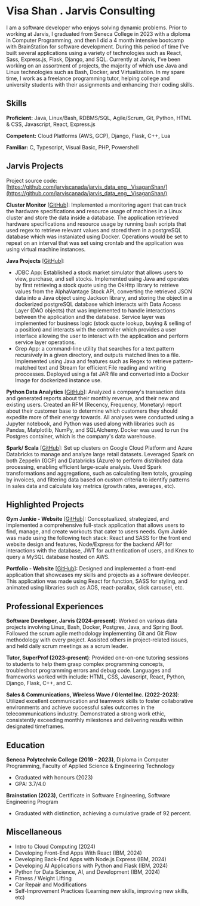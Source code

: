 # Visa Shan . Jarvis Consulting

I am a software developer who enjoys solving dynamic problems. Prior to working at Jarvis, I graduated from Seneca College in 2023 with a diploma in Computer Programming, and then I did a 4 month intensive bootcamp with BrainStation for software development. During this period of time I’ve built several applications using a variety of technologies such as React, Sass, Express.js, Flask, Django, and SQL. Currently at Jarvis, I’ve been working on an assortment of projects, the majority of which use Java and Linux technologies such as Bash, Docker, and Virtualization. In my spare time, I work as a freelance programming tutor, helping college and university students with their assignments and enhancing their coding skills.

## Skills

**Proficient:** Java, Linux/Bash, RDBMS/SQL, Agile/Scrum, Git, Python, HTML & CSS, Javascript, React, Express.js

**Competent:** Cloud Platforms (AWS, GCP), Django, Flask, C++, Lua

**Familiar:** C, Typescript, Visual Basic, PHP, Powershell

## Jarvis Projects

Project source code: [https://github.com/jarviscanada/jarvis_data_eng__VisaganShan/](https://github.com/jarviscanada/jarvis_data_eng__VisaganShan/)


**Cluster Monitor** [[GitHub](https://github.com/jarviscanada/jarvis_data_eng__VisaganShan//tree/masterhttps://github.com/jarviscanada/jarvis_data_eng_VisaganShan/tree/main/linux_sql)]: Implemented a monitoring agent that can track the hardware specifications and resource usage of machines in a Linux cluster and store the data inside a database. The application retrieved hardware specifications and resource usage by running bash scripts that used regex to retrieve relevant values and stored them in a postgreSQL database which was instaniated using Docker. Operations would be set to repeat on an interval that was set using crontab and the application was using virtual machine instances.

**Java Projects** [[GitHub](https://github.com/jarviscanada/jarvis_data_eng__VisaganShan//tree/master/core_java)]:
      
  - JDBC App: Established a stock market simulator that allows users to view, purchase, and sell stocks. Implemented using Java and operates by first retrieving a stock quote using the OkHttp library to retrieve values from the AlphaVantage Stock API, converting the retrieved JSON data into a Java object using Jackson library, and storing the object in a dockerized postgreSQL database which interacts with Data Access Layer (DAO objects) that was implemented to handle interactions between the application and the database. Service layer was implemented for business logic (stock quote lookup, buying & selling of a position) and interacts with the controller which provides a user interface allowing the user to interact with the application and perform service layer operations.
  - Grep App: a command-line utility that searches for a text pattern recursively in a given directory, and outputs matched lines to a file. Implemented using Java and features such as Regex to retrieve pattern-matched text and Stream for efficient File reading and writing proccesses. Deployed using a fat JAR file and converted into a Docker Image for dockerized instance use.

**Python Data Analytics** [[GitHub](https://github.com/jarviscanada/jarvis_data_eng__VisaganShan//tree/master/python_data_analytics)]: Analyzed a company's transaction data and generated reports about their monthly revenue, and their new and existing users. Created an RFM (Recency, Frequency, Monetary) report about their customer base to determine which customers they should expedite more of their energy towards. All analyses were conducted using a Jupyter notebook, and Python was used along with libraries such as Pandas, Matplotlib, NumPy, and SQLAlchemy. Docker was used to run the Postgres container, which is the company's data warehouse.

**Spark/ Scala** [[GitHub](https://github.com/jarviscanada/jarvis_data_eng__VisaganShan//tree/master/spark)]: Set up clusters on Google Cloud Platform and Azure Databricks to manage and analyze large retail datasets. Leveraged Spark on both Zeppelin (GCP) and Databricks (Azure) to perform distributed data processing, enabling efficient large-scale analysis. Used Spark transformations and aggregations, such as calculating item totals, grouping by invoices, and filtering data based on custom criteria to identify patterns in sales data and calculate key metrics (growth rates, averages, etc).


## Highlighted Projects
**Gym Junkie - Website** [[GitHub](https://github.com/VisaganS/gym_junkie_backend)]: Conceptualized, strategized, and implemented a comprehensive full-stack application that allows users to find, manage, and create workouts that cater to users needs. Gym Junkie was made using the following tech stack: React and SASS for the front end website design and features, Node/Express for the backend API for interactions with the database, JWT for authentication of users, and Knex to query a MySQL database hosted on AWS.

**Portfolio - Website** [[GitHub](https://www.visa-shan.com)]: Designed and implemented a front-end application that showcases my skills and projects as a software devleoper. This application was made using React for function, SASS for styling, and animated using libraries such as AOS, react-parallax, slick carousel, etc.


## Professional Experiences

**Software Developer, Jarvis (2024-present)**: Worked on various data projects involving Linux, Bash, Docker, Postgres, Java, and Spring Boot. Followed the scrum agile methodology implementing Git and Git Flow methodology with every project. Assisted others in project-related issues, and held daily scrum meetings as a scrum leader.

**Tutor, SuperProf (2023-present)**: Provided one-on-one tutoring sessions to students to help them grasp complex programming concepts, troubleshoot programming errors and debug code. Languages and frameworks worked with include: HTML, CSS, Javascript, React, Python, Django, Flask, C++, and C.

**Sales & Communications, Wireless Wave / Glentel Inc. (2022-2023)**: Utilized excellent communication and teamwork skills to foster collaborative environments and achieve successful sales outcomes in the telecommunications industry. Demonstrated a strong work ethic, consistently exceeding monthly milestones and delivering results within designated timeframes.


## Education
**Seneca Polytechnic College (2019 - 2023)**, Diploma in Computer Programming, Faculty of Applied Science & Engineering Technology
- Graduated with honours (2023)
- GPA: 3.7/4.0

**Brainstation (2023)**, Certificate in Software Engineering, Software Engineering Program
- Graduated with distinction, achieving a cumulative grade of 92 percent.


## Miscellaneous
- Intro to Cloud Computing (2024)
- Developing Front-End Apps With React (IBM, 2024)
- Developing Back-End Apps with Node.js Express (IBM, 2024)
- Developing AI Applications with Python and Flask (IBM, 2024)
- Python for Data Science, AI, and Development (IBM, 2024)
- Fitness / Weight Lifting
- Car Repair and Modifications
- Self-Improvement Practices (Learning new skills, improving new skills, etc)